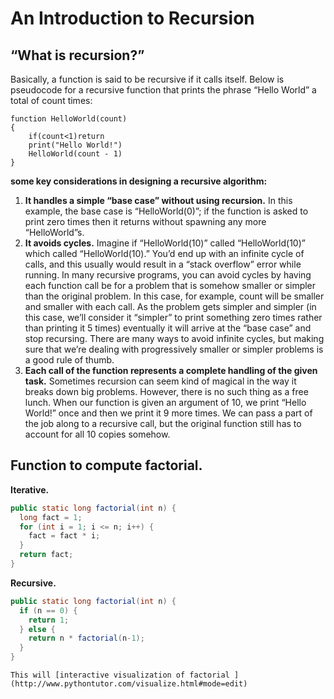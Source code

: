 # An Introduction to Recursion

## “What is recursion?” 
Basically, a function is said to be recursive if it calls itself.
Below is pseudocode for a recursive function that prints the phrase “Hello World” a total of count times:

```
function HelloWorld(count)
{
    if(count<1)return
    print("Hello World!")
    HelloWorld(count - 1)
}
```
**some key considerations in designing a recursive algorithm:**

1. **It handles a simple “base case” without using recursion.**
In this example, the base case is “HelloWorld(0)”; if the function is asked 
to print zero times then it returns without spawning any more “HelloWorld”s.
2. **It avoids cycles.**
Imagine if “HelloWorld(10)” called “HelloWorld(10)” which called “HelloWorld(10).” 
You’d end up with an infinite cycle of calls, and this usually would result in a “stack overflow” error while running. 
In many recursive programs, you can avoid cycles by having each function call be for a problem that is somehow smaller 
or simpler than the original problem. In this case, for example, count will be smaller and smaller with each call. 
As the problem gets simpler and simpler (in this case, we’ll consider it “simpler” to print something zero times 
rather than printing it 5 times) eventually it will arrive at the “base case” and stop recursing. 
There are many ways to avoid infinite cycles, but making sure that we’re dealing with progressively smaller 
or simpler problems is a good rule of thumb.
3. **Each call of the function represents a complete handling of the given task.**
Sometimes recursion can seem kind of magical in the way it breaks down big problems. 
However, there is no such thing as a free lunch. When our function is given an argument of 10, 
we print “Hello World!” once and then we print it 9 more times. We can pass a part of the job along to a recursive call, 
but the original function still has to account for all 10 copies somehow.

## Function to compute factorial.

**Iterative.**
```java
public static long factorial(int n) {
  long fact = 1;
  for (int i = 1; i <= n; i++) {
    fact = fact * i;
  }
  return fact;
}
```
**Recursive.**
```java
public static long factorial(int n) {
  if (n == 0) {
    return 1;
  } else {
    return n * factorial(n-1);
  }
}
```
```
This will [interactive visualization of factorial ](http://www.pythontutor.com/visualize.html#mode=edit) 
